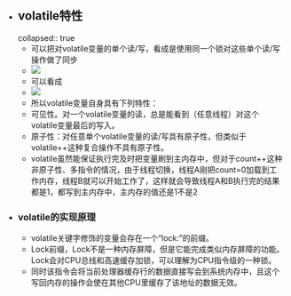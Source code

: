 - ## **volatile特性**
  collapsed:: true
	- 可以把对volatile变量的单个读/写，看成是使用同一个锁对这些单个读/写操作做了同步
	- ![](file:///C:\Users\wbxu\AppData\Local\Temp\ksohtml6668\wps21.jpg)
	- 可以看成
	- ![](file:///C:\Users\wbxu\AppData\Local\Temp\ksohtml6668\wps22.jpg)
	- 所以volatile变量自身具有下列特性：
	- 可见性。对一个volatile变量的读，总是能看到（任意线程）对这个volatile变量最后的写入。
	- 原子性：对任意单个volatile变量的读/写具有原子性，但类似于volatile++这种复合操作不具有原子性。
	- volatile虽然能保证执行完及时把变量刷到主内存中，但对于count++这种非原子性、多指令的情况，由于线程切换，线程A刚把count=0加载到工作内存，线程B就可以开始工作了，这样就会导致线程A和B执行完的结果都是1，都写到主内存中，主内存的值还是1不是2
- ### **volatile的实现原理**
	- volatile关键字修饰的变量会存在一个“lock:”的前缀。
	- Lock前缀，Lock不是一种内存屏障，但是它能完成类似内存屏障的功能。Lock会对CPU总线和高速缓存加锁，可以理解为CPU指令级的一种锁。
	- 同时该指令会将当前处理器缓存行的数据直接写会到系统内存中，且这个写回内存的操作会使在其他CPU里缓存了该地址的数据无效。